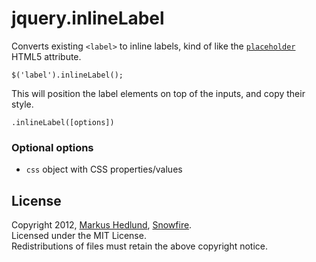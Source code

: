 jquery.inlineLabel
==================

Converts existing `<label>` to inline labels, kind of like the 
[`placeholder`](http://www.w3schools.com/html5/tryit.asp?filename=tryhtml5_input_placeholder) HTML5 attribute.

    $('label').inlineLabel();

This will position the label elements on top of the inputs, and copy their style. 

    .inlineLabel([options])

### Optional options

- `css` object with CSS properties/values


## License

Copyright 2012, [Markus Hedlund](http://markushedlund.com), [Snowfire](http://snowfireit.com).  
Licensed under the MIT License.  
Redistributions of files must retain the above copyright notice.